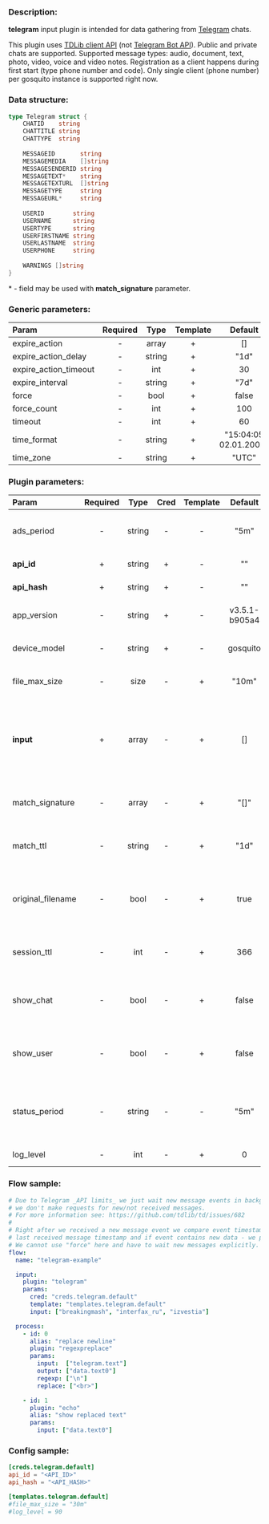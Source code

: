 ### Description:

**telegram** input plugin is intended for data gathering from [Telegram](https://telegram.org/) chats.    
  
This plugin uses [TDLib client API](https://core.telegram.org/tdlib) (not [Telegram Bot API](https://core.telegram.org/bots/api)). Public and private chats are supported. Supported message types: audio, document, text, photo, video, voice and video notes. Registration as a client happens during first start (type phone number and code). Only single client (phone number) per gosquito instance is supported right now.

### Data structure:

```go
type Telegram struct {
    CHATID    string
    CHATTITLE string
    CHATTYPE  string
    
    MESSAGEID       string
    MESSAGEMEDIA    []string
    MESSAGESENDERID string
    MESSAGETEXT*    string
    MESSAGETEXTURL  []string
    MESSAGETYPE     string
    MESSAGEURL*     string
    
    USERID        string
    USERNAME      string
    USERTYPE      string
    USERFIRSTNAME string
    USERLASTNAME  string
    USERPHONE     string
	
    WARNINGS []string
}
```

&ast; - field may be used with **match_signature** parameter.

### Generic parameters:

| Param                 | Required |  Type  | Template |        Default        |
|:----------------------|:--------:|:------:|:--------:|:---------------------:|
| expire_action         |    -     | array  |    +     |          []           |
| expire_action_delay   |    -     | string |    +     |         "1d"          |
| expire_action_timeout |    -     |  int   |    +     |          30           |
| expire_interval       |    -     | string |    +     |         "7d"          |
| force                 |    -     |  bool  |    +     |         false         |
| force_count           |    -     |  int   |    +     |          100          |
| timeout               |    -     |  int   |    +     |          60           |
| time_format           |    -     | string |    +     | "15:04:05 02.01.2006" |
| time_zone             |    -     | string |    +     |         "UTC"         |


### Plugin parameters:

| Param             | Required | Type   | Cred | Template | Default       | Example            | Description                                                                                                |
|:------------------|:--------:|:------:|:----:|:--------:|:-------------:|:------------------:|:-----------------------------------------------------------------------------------------------------------|
| ads_period        | -        | string | -    | -        | "5m"          | "1h"               | [Sponsored messages](https://core.telegram.org/api/sponsored-messages) receiving interval.                 |
| **api_id**        | +        | string | +    | -        | ""            | ""                 | [Telegram Apps](https://core.telegram.org/api/obtaining_api_id)                                            |
| **api_hash**      | +        | string | +    | -        | ""            | ""                 | [Telegram Apps](https://core.telegram.org/api/obtaining_api_id)                                            |
| app_version       | -        | string | +    | -        | v3.5.1-b905a4 | "0.0.1"            | Custom application version.                                                                                |
| device_model      | -        | string | +    | -        | gosquito      | "Redmi Note 42"    | Custom device model.                                                                                       |
| file_max_size     | -        | size   | -    | +        | "10m"         | "1g"               | Maximum file size for download.                                                                            |
| **input**         | +        | array  | -    | +        | []            | ["breakingmash"]   | List of Telegram chats ("t.me/+" pattern is considered as a private chat).                                 |
| match_signature   | -        | array  | -    | +        | "[]"          | ["source", "time"] | Match new messages by signature.                                                                           |
| match_ttl         | -        | string | -    | +        | "1d"          | "24h"              | TTL (Time To Live) for matched signatures.                                                                 |
| original_filename | -        | bool   | -    | +        | true          | false              | Use original file names with random generated suffix.                                                      |
| session_ttl       | -        | int    | -    | +        | 366           | 1                  | TTL (Time To Live) for session (days).                                                                     |
| show_chat         | -        | bool   | -    | +        | false         | true               | Show collected chats data in plugin output.                                                                |
| show_user         | -        | bool   | -    | +        | false         | true               | Show collected users data in plugin output.                                                                |
| status_period     | -        | string | -    | -        | "5m"          | "1h"               | Interval for showing session status in plugin output.                                                      |
| log_level         | -        | int    | -    | +        | 0             | 90                 | [TDLib Log Level](https://core.telegram.org/tdlib/docs/classtd_1_1td__api_1_1set_log_verbosity_level.html) |


### Flow sample:

```yaml
# Due to Telegram _API limits_ we just wait new message events in background,
# we don't make requests for new/not received messages.
# For more information see: https://github.com/tdlib/td/issues/682
#
# Right after we received a new message event we compare event timestamp with
# last received message timestamp and if event contains new data - we process new data.
# We cannot use "force" here and have to wait new messages explicitly.
flow:
  name: "telegram-example"

  input:
    plugin: "telegram"
    params:
      cred: "creds.telegram.default"
      template: "templates.telegram.default"
      input: ["breakingmash", "interfax_ru", "izvestia"]

  process:
    - id: 0
      alias: "replace newline"
      plugin: "regexpreplace"
      params:
        input:  ["telegram.text"]
        output: ["data.text0"]
        regexp: ["\n"]
        replace: ["<br>"]

    - id: 1
      plugin: "echo"
      alias: "show replaced text"
      params:
        input: ["data.text0"]

```


### Config sample:

```toml
[creds.telegram.default]
api_id = "<API_ID>"
api_hash = "<API_HASH>"

[templates.telegram.default]
#file_max_size = "30m"
#log_level = 90
```


